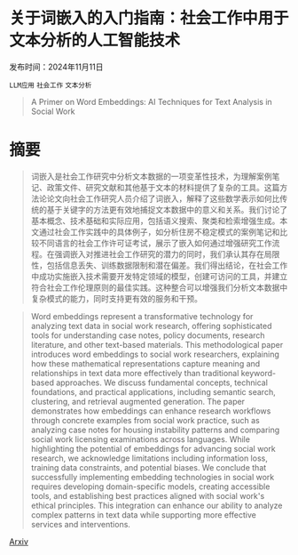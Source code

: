 # 关于词嵌入的入门指南：社会工作中用于文本分析的人工智能技术

发布时间：2024年11月11日

`LLM应用` `社会工作` `文本分析`

> A Primer on Word Embeddings: AI Techniques for Text Analysis in Social Work

# 摘要

> 词嵌入是社会工作研究中分析文本数据的一项变革性技术，为理解案例笔记、政策文件、研究文献和其他基于文本的材料提供了复杂的工具。这篇方法论论文向社会工作研究人员介绍了词嵌入，解释了这些数学表示如何比传统的基于关键字的方法更有效地捕捉文本数据中的意义和关系。我们讨论了基本概念、技术基础和实际应用，包括语义搜索、聚类和检索增强生成。本文通过社会工作实践中的具体例子，如分析住房不稳定模式的案例笔记和比较不同语言的社会工作许可证考试，展示了嵌入如何通过增强研究工作流程。在强调嵌入对推进社会工作研究的潜力的同时，我们承认其存在局限性，包括信息丢失、训练数据限制和潜在偏差。我们得出结论，在社会工作中成功实施嵌入技术需要开发特定领域的模型，创建可访问的工具，并建立符合社会工作伦理原则的最佳实践。这种整合可以增强我们分析文本数据中复杂模式的能力，同时支持更有效的服务和干预。

> Word embeddings represent a transformative technology for analyzing text data in social work research, offering sophisticated tools for understanding case notes, policy documents, research literature, and other text-based materials. This methodological paper introduces word embeddings to social work researchers, explaining how these mathematical representations capture meaning and relationships in text data more effectively than traditional keyword-based approaches. We discuss fundamental concepts, technical foundations, and practical applications, including semantic search, clustering, and retrieval augmented generation. The paper demonstrates how embeddings can enhance research workflows through concrete examples from social work practice, such as analyzing case notes for housing instability patterns and comparing social work licensing examinations across languages. While highlighting the potential of embeddings for advancing social work research, we acknowledge limitations including information loss, training data constraints, and potential biases. We conclude that successfully implementing embedding technologies in social work requires developing domain-specific models, creating accessible tools, and establishing best practices aligned with social work's ethical principles. This integration can enhance our ability to analyze complex patterns in text data while supporting more effective services and interventions.

[Arxiv](https://arxiv.org/abs/2411.07156)